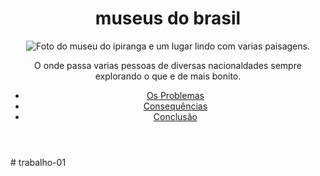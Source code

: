 <!DOCTYPE html>
<html lang="pt-br">
<head>
    <meta charset="UTF-8">
    <meta name="viewport" content="width=device-width, initial-scale=1.0">
    <title>museus do brasil</title>
    <link rel="stylesheet" href="style.css">
</head>
<body>
    <header>
        <h1>museus do brasil</h1>
        <img src="imagens-do-museu-do-ipiranga_46556003355_o.webp" alt="Foto do museu do ipiranga e um lugar lindo com varias paisagens.">
        <p>O onde passa varias pessoas de diversas nacionaldades sempre explorando o que e de mais bonito.</p>
        <nav>
            <ul>
                <li><a href="#problemas">Os Problemas</a></li>
                <li><a href="#consequencias">Consequências</a></li>
                <li><a href="#conclusao">Conclusão</a></li>
            </ul>
        </nav>
    </header>

<!-- código omitido --># trabalho-01
